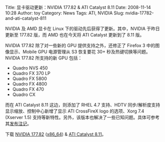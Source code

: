 Title: 显卡驱动更新：NVIDIA 177.82 & ATI Catalyst 8.11
Date: 2008-11-14 10:28
Author: toy
Category: News
Tags: ATI, NVIDIA
Slug: nvidia-17782-and-ati-catalyst-811

NVIDIA 及 AMD 显卡在 Linux 下的驱动先后获得了更新。其中，NVIDIA
于昨日更新至 177.82 版，而 AMD 也在今天将 ATI Catalyst 更新到了 8.11
版。

NVIDIA 177.82 除了对一些新的 GPU 提供支持之外，还修正了 Firefox 3
中的图像显示、Mobile GPU 电源管理从 S3 恢复要花 30+
秒及热键切换等问题。NVIDIA 177.82 所支持的新 GPU 包括：

-   Quadro NVS 450
-   Quadro FX 370 LP
-   Quadro FX 5800
-   Quadro FX 4800
-   Quadro FX 470
-   Quadro CX

而在 ATI Catalyst 8.11 这边，则添加了 RHEL 4.7 支持、HDTV
同步/解析度支持显示缩放、控制中心新增了显示 ATI CrossFireX logo
的选项、Xorg 7.4 (Xserver 1.5)
支持等新特性。另外，该版本也解决了一些已知问题。具体可参考其[发布注记](https://a248.e.akamai.net/f/674/9206/0/www2.ati.com/drivers/linux/catalyst_811_linux.pdf)。

下载 [NVIDIA
177.82](http://www.nvidia.com/object/linux_display_ia32_177.82.html)
([x86\_64](http://www.nvidia.com/object/linux_display_amd64_177.82.html))
& [ATI Catalyst
8.11](http://www2.ati.com/drivers/linux/ati-driver-installer-8-11-x86.x86_64.run)。
